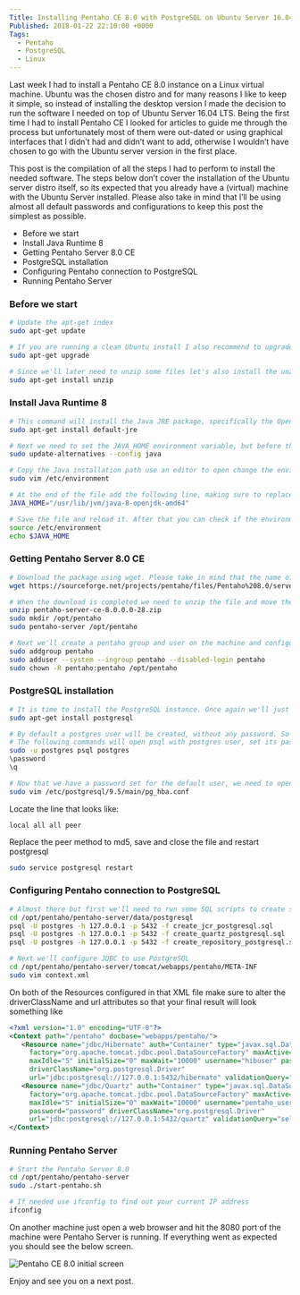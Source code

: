 ```yaml
---
Title: Installing Pentaho CE 8.0 with PostgreSQL on Ubuntu Server 16.04 LTS
Published: 2018-01-22 22:10:00 +0000
Tags: 
  - Pentaho
  - PostgreSQL
  - Linux
---
```

Last week I had to install a Pentaho CE 8.0 instance on a Linux virtual machine. Ubuntu was the chosen distro and for many reasons I like to keep it simple, so instead of installing the desktop version I made the decision to run the software I needed on top of Ubuntu Server 16.04 LTS. Being the first time I had to install Pentaho CE I looked for articles to guide me through the process but unfortunately most of them were out-dated or using graphical interfaces that I didn’t had and didn’t want to add, otherwise I wouldn’t have chosen to go with the Ubuntu server version in the first place.

This post is the compilation of all the steps I had to perform to install the needed software. The steps below don’t cover the installation of the Ubuntu server distro itself, so its expected that you already have a (virtual) machine with the Ubuntu Server installed. Please also take in mind that I’ll be using almost all default passwords and configurations to keep this post the simplest as possible.

- Before we start
- Install Java Runtime 8
- Getting Pentaho Server 8.0 CE
- PostgreSQL installation
- Configuring Pentaho connection to PostgreSQL
- Running Pentaho Server

### Before we start

``` bash
# Update the apt-get index
sudo apt-get update

# If you are running a clean Ubuntu install I also recommend to upgrade the system
sudo apt-get upgrade

# Since we'll later need to unzip some files let's also install the unzip package.
sudo apt-get install unzip
```

### Install Java Runtime 8

``` bash
# This command will install the Java JRE package, specifically the OpenJDK 8
sudo apt-get install default-jre

# Next we need to set the JAVA_HOME environment variable, but before that we need to check where exactly Java is installed
sudo update-alternatives --config java

# Copy the Java installation path use an editor to open change the environment variables
sudo vim /etc/environment

# At the end of the file add the following line, making sure to replace the path with the one you copied above
JAVA_HOME="/usr/lib/jvm/java-8-openjdk-amd64"

# Save the file and reload it. After that you can check if the environment variable is properly configured with a simple echo command
source /etc/environment
echo $JAVA_HOME
```

### Getting Pentaho Server 8.0 CE

``` bash
# Download the package using wget. Please take in mind that the name of the file is the most recent at the time of this writing. You can double check the correct link on sourceforge (https://sourceforge.net/projects/pentaho/files/). 
wget https://sourceforge.net/projects/pentaho/files/Pentaho%208.0/server/pentaho-server-ce-8.0.0.0-28.zip/download -O pentaho-server-ce-8.0.0.0-28.zip

# When the download is completed we need to unzip the file and move the extracted pentaho-server directory to another directory. In this example I'll just put everything under /opt/pentaho
unzip pentaho-server-ce-8.0.0.0-28.zip
sudo mkdir /opt/pentaho
sudo pentaho-server /opt/pentaho

# Next we'll create a pentaho group and user on the machine and configure it to be the owner of the /opt/pentaho path
sudo addgroup pentaho
sudo adduser --system --ingroup pentaho --disabled-login pentaho
sudo chown -R pentaho:pentaho /opt/pentaho
```

### PostgreSQL installation

``` bash
# It is time to install the PostgreSQL instance. Once again we'll just use apt-get to install the required package
sudo apt-get install postgresql

# By default a postgres user will be created, without any password. So next step is to set the password for this user
# The following commands will open psql with postgres user, set its password and quit psql
sudo -u postgres psql postgres
\password 
\q 

# Now that we have a password set for the default user, we need to open the pg_hba.conf file using an editor and allow local connections.
sudo vim /etc/postgresql/9.5/main/pg_hba.conf
```

Locate the line that looks like: 
```
local all all peer
```
Replace the peer method to md5, save and close the file and restart postgresql

``` bash
sudo service postgresql restart 
```
 
### Configuring Pentaho connection to PostgreSQL

``` bash
# Almost there but first we'll need to run some SQL scripts to create some needed databases on the PostgreSQL instance. 
cd /opt/pentaho/pentaho-server/data/postgresql
psql -U postgres -h 127.0.0.1 -p 5432 -f create_jcr_postgresql.sql
psql -U postgres -h 127.0.0.1 -p 5432 -f create_quartz_postgresql.sql
psql -U postgres -h 127.0.0.1 -p 5432 -f create_repository_postgresql.sql

# Next we'll configure JDBC to use PostgreSQL
cd /opt/pentaho/pentaho-server/tomcat/webapps/pentaho/META-INF
sudo vim context.xml
```

On both of the Resources configured in that XML file make sure to alter the driverClassName and url attributes so that your final result will look something like 
``` xml
<?xml version="1.0" encoding="UTF-8"?>
<Context path="/pentaho" docbase="webapps/pentaho/">
   <Resource name="jdbc/Hibernate" auth="Container" type="javax.sql.DataSource" 
     factory="org.apache.tomcat.jdbc.pool.DataSourceFactory" maxActive="20" minIdle="0" 
     maxIdle="5" initialSize="0" maxWait="10000" username="hibuser" password="password" 
     driverClassName="org.postgresql.Driver" 
     url="jdbc:postgresql://127.0.0.1:5432/hibernate" validationQuery="select count(*) FROM INFORMATION_SCHEMA.SYSTEM_SEQUENCES" />
   <Resource name="jdbc/Quartz" auth="Container" type="javax.sql.DataSource" 
     factory="org.apache.tomcat.jdbc.pool.DataSourceFactory" maxActive="20" minIdle="0" 
     maxIdle="5" initialSize="0" maxWait="10000" username="pentaho_user" 
     password="password" driverClassName="org.postgresql.Driver" 
     url="jdbc:postgresql://127.0.0.1:5432/quartz" validationQuery="select count(*) from INFORMATION_SCHEMA.SYSTEM_SEQUENCES" />
</Context>
```

### Running Pentaho Server

``` bash
# Start the Pentaho Server 8.0
cd /opt/pentaho/pentaho-server
sudo ./start-pentaho.sh

# If needed use ifconfig to find out your current IP address
ifconfig
```

On another machine just open a web browser and hit the 8080 port of the machine were Pentaho Server is running. 
If everything went as expected you should see the below screen.

![Pentaho CE 8.0 initial screen](/images/pentaho_ce_8.0_login_screen.png)

Enjoy and see you on a next post.